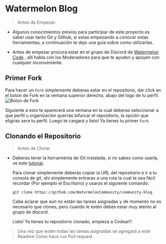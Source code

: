 # Watermelon Blog

> Antes de Empezar:

* Algunos conocimientos previos para participar de este proyecto es saber usar tanto Git y Github, si estas empezando a conocer estas herramientas, a continuación te dejo una guia sobre como utilizarlas.

* Antes de empezar procura estar en el grupo de Discord de [Watermelon Code](https://discord.gg/dYcgqrGACj) , allí habla con los Moderadores para que te ayuden y apoyen con cualquier inconveniente.

## Primer Fork

  Para hacer un ``Fork`` simplemente deberas estar en el repositorio, dar click en el boton de Fork en la ventana superior derecha, abajo del logo de tu perfil.
  ![Boton de Fork](https://docs.github.com/assets/images/help/repository/fork_button.jpg)
  
  Siguiente a esto te aparecerá una ventana en la cual deberas seleccionar a que perfil u organización querrás bifurcar el repositorio, la opción que eligiras sera tu perfil.
  Luego te cargará y listo! Ya tienes tu primer ``Fork``.
  
  ## Clonando el Repositorio
  
  > Antes de Clonar
  
  * Deberas tener la herramienta de Git instalada, si no sabes como usarla, ve este [tutorial](https://faztweb.com/curso/git).
  
    
    Para clonar simplemente deberás copiar la URL del repositorio e ir a tu consola de git, ahí simplemente entraras a una ruta la cual te sea fácil recordar (Por ejemplo el Escritorio) y usaras el siguiente comando:
    
    ``git clone https://github.com/WatermelonCommunity/community-blog``
    
    Cabe aclarar que aún no están las tareas asignadas y de momento no es necesario que clones, pero cuando le estén debes estar muy atento al grupo de discord.
    
    Listo! Ya tienes tu repositorio clonado, empieza a Codear!!
    
    
   > Una vez que estén todas las tareas asignadas se agregará a este Readme Como hace run Pull request.
    
